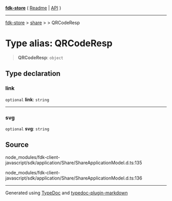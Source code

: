 [**fdk-store**](../../../README.md) ( [Readme](../../../README.md) \| [API](../../../API.md) )

---

[fdk-store](../../../API.md) > [share](../../README.md) > [<internal>](../README.md) > QRCodeResp

# Type alias: QRCodeResp

> **QRCodeResp**: `object`

## Type declaration

### link

`optional` **link**: `string`

---

### svg

`optional` **svg**: `string`

## Source

node_modules/fdk-client-javascript/sdk/application/Share/ShareApplicationModel.d.ts:135

node_modules/fdk-client-javascript/sdk/application/Share/ShareApplicationModel.d.ts:136

---

Generated using [TypeDoc](https://typedoc.org/) and [typedoc-plugin-markdown](https://www.npmjs.com/package/typedoc-plugin-markdown)
